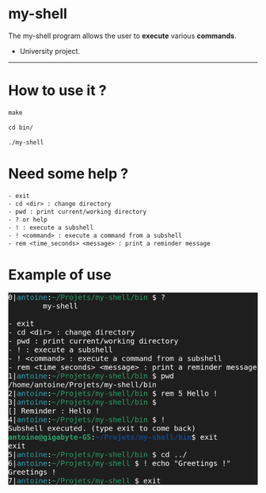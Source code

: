 # my-shell

The my-shell program allows the user to __execute__ various __commands__.

- University project.

______________________________________

# How to use it ?

```
make
```

```
cd bin/
```

```
./my-shell
```

# Need some help ?

```
- exit
- cd <dir> : change directory
- pwd : print current/working directory
- ? or help
- ! : execute a subshell
- ! <command> : execute a command from a subshell
- rem <time_seconds> <message> : print a reminder message
```

# Example of use

![example](/img/my-shell.png)
